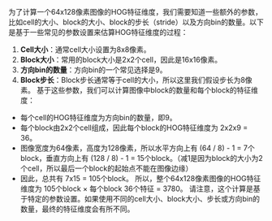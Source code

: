 
为了计算一个64x128像素图像的HOG特征维度，我们需要知道一些额外的参数，比如cell的大小、block的大小、block的步长（stride）以及方向bin的数量。以下是基于一些常见的参数设置来估算HOG特征维度的过程：
1. **Cell大小**：通常cell大小设置为8x8像素。
2. **Block大小**：常用的block大小是2x2个cell，因此是16x16像素。
3. **方向bin的数量**：方向bin的一个常见选择是9。
4. **Block步长**：Block步长通常等于cell的大小，所以这里我们假设步长为8像素。
基于这些参数，我们可以计算图像中block的数量和每个block的特征维度：
- 每个cell的HOG特征维度为方向bin的数量，即9。
- 每个block由2x2个cell组成，因此每个block的HOG特征维度为 2x2x9 = 36。
- 图像宽度为64像素，高度为128像素，所以水平方向上有 (64 / 8) - 1 = 7个block，垂直方向上有 (128 / 8) - 1 = 15个block。（减1是因为block的大小为2个cell，所以最后一个block的起始点不能在图像边缘）
- 因此，总共有 7x15 = 105个block。
所以，整个64x128像素图像的HOG特征维度为 105个block × 每个block 36个特征 = 3780。
请注意，这个计算是基于特定的参数设置。如果使用不同的cell大小、block大小、步长或方向bin的数量，最终的特征维度会有所不同。
